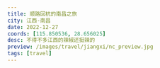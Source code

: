 ```yaml
---
title: 顺路回杭的南昌之旅
city: 江西-南昌
date: 2022-12-27
coords: [115.850536, 28.656025]
desc: 不得不多江西的辣椒还挺辣的
preview: /images/travel/jiangxi/nc_preview.jpg
tags: [travel]
---
```

